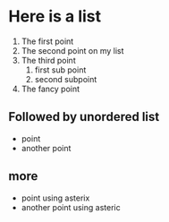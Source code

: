 # Here is a list

1. The first point
2. The second point on my list
3. The third point
    1. first sub point
    2. second subpoint
4. The fancy point

## Followed by unordered list
- point
- another point


## more
* point using asterix
* another point using asteric
